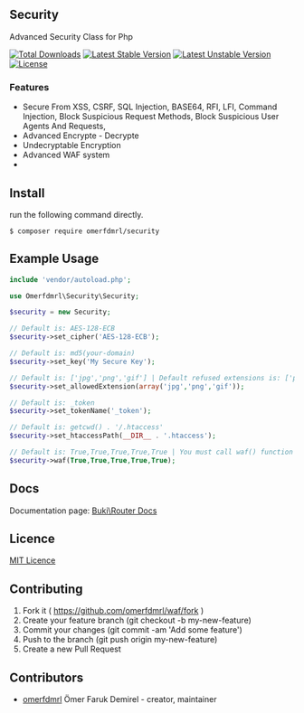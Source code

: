 ## Security

Advanced Security Class for Php

[![Total Downloads](https://poser.pugx.org/izniburak/router/d/total.svg)](https://packagist.org/packages/omerfdmrl/security)
[![Latest Stable Version](https://poser.pugx.org/izniburak/router/v/stable.svg)](https://packagist.org/packages/omerfdmrl/security)
[![Latest Unstable Version](https://poser.pugx.org/izniburak/router/v/unstable.svg)](https://packagist.org/packages/omerfdmrl/security)
[![License](https://poser.pugx.org/izniburak/router/license.svg)](https://packagist.org/packages/omerfdmrl/security)

### Features
- Secure From XSS, CSRF, SQL Injection, BASE64, RFI, LFI, Command Injection, Block Suspicious Request Methods, Block Suspicious User Agents And Requests, 
- Advanced Encrypte - Decrypte
- Undecryptable Encryption
- Advanced WAF system
- 

## Install

run the following command directly.

```
$ composer require omerfdmrl/security
```

## Example Usage
```php
include 'vendor/autoload.php';

use Omerfdmrl\Security\Security;

$security = new Security;

// Default is: AES-128-ECB
$security->set_cipher('AES-128-ECB');

// Default is: md5(your-domain)
$security->set_key('My Secure Key');

// Default is: ['jpg','png','gif'] | Default refused extensions is: ['php','bat','']
$security->set_allowedExtension(array('jpg','png','gif'));

// Default is: _token
$security->set_tokenName('_token');

// Default is: getcwd() . '/.htaccess'
$security->set_htaccessPath(__DIR__ . '.htaccess');

// Default is: True,True,True,True,True | You must call waf() function
$security->waf(True,True,True,True,True);
```


## Docs
Documentation page: [Buki\Router Docs][doc-url]


## Licence
[MIT Licence][mit-url]

## Contributing

1. Fork it ( https://github.com/omerfdmrl/waf/fork )
2. Create your feature branch (git checkout -b my-new-feature)
3. Commit your changes (git commit -am 'Add some feature')
4. Push to the branch (git push origin my-new-feature)
5. Create a new Pull Request

## Contributors

- [omerfdmrl](https://github.com/omerfdmrl) Ömer Faruk Demirel - creator, maintainer

[mit-url]: http://opensource.org/licenses/MIT
[doc-url]: https://github.com/omerfdmrl/waf/wiki
